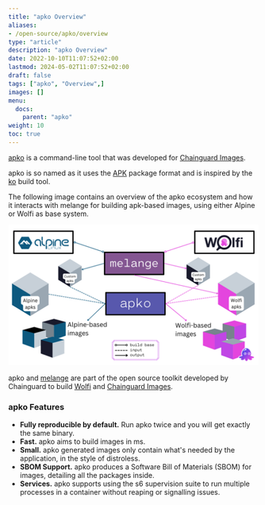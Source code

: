 ```yaml
---
title: "apko Overview"
aliases:
- /open-source/apko/overview
type: "article"
description: "apko Overview"
date: 2022-10-10T11:07:52+02:00
lastmod: 2024-05-02T11:07:52+02:00
draft: false
tags: ["apko", "Overview",]
images: []
menu:
  docs:
    parent: "apko"
weight: 10
toc: true
---
```


[apko](http://github.com/chainguard-dev/apko) is a command-line tool that was developed for [Chainguard Images](/chainguard/chainguard-images). 

apko is so named as it uses the [APK](https://wiki.alpinelinux.org/wiki/Package_management) package format and is inspired by the [ko](https://github.com/google/ko) build tool.

The following image contains an overview of the apko ecosystem and how it interacts with melange for building apk-based images, using either Alpine or Wolfi as base system.

![The following image contains an overview of the apko ecosystem and how it interacts with melange for building apk-based images, using either Alpine or Wolfi as base system.](apko_melange_ecosystem.png)

apko and [melange](/open-source/melange) are part of the open source toolkit developed by Chainguard to build [Wolfi](/open-source/wolfi) and [Chainguard Images](/chainguard/chainguard-images).

### apko Features

- **Fully reproducible by default.** Run apko twice and you will get exactly the same binary.
- **Fast.** apko aims to build images in ms.
- **Small.** apko generated images only contain what's needed by the application, in the style of distroless.
- **SBOM Support.** apko produces a Software Bill of Materials (SBOM) for images, detailing all the packages inside.
- **Services.** apko supports using the s6 supervision suite to run multiple processes in a container without reaping or signalling issues.



